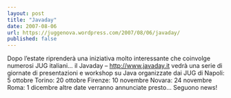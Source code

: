 ```yaml
---
layout: post
title: "Javaday"
date: 2007-08-06
url: https://juggenova.wordpress.com/2007/08/06/javaday/
published: false 
---
```


Dopo l’estate riprenderà una iniziativa molto interessante che coinvolge numerosi JUG italiani… 
il Javaday – http://www.javaday.it vedrà una serie di giornate di presentazioni e workshop su Java
 organizzate dai JUG di Napoli: 5 ottobre Torino: 20 ottobre Firenze: 10 novembre Novara: 24 novembre 
Roma: 1 dicembre altre date verranno annunciate presto… Seguono news! 
